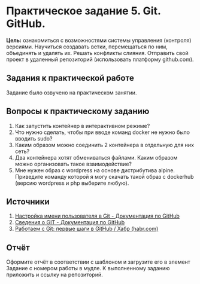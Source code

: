 # Практическое задание 5. Git. GitHub.

**Цель:** ознакомиться с возможностями системы управления (контроля) версиями. Научиться создавать ветки, перемещаться по ним, объединять и удалять их. Решать конфликты слияния. Отправить свой проект в удаленный репозиторий (использовать платформу github.com).

## Задания к практической работе

Задание было озвучено на практическом занятии.

## Вопросы к практическому заданию

1. Как запустить контейнер в интерактивном режиме?
2. Что нужно сделать, чтобы при вводе команд docker не нужно было вводить sudo?
3. Каким образом можно соединить 2 контейнера в отдельную для них сеть?
4. Два контейнера хотят обмениваться файлами. Каким образом можно организовать такое взаимодействие?
5. Мне нужен образ с wordpress на основе дистрибутива alpine. Приведите команду которой я могу скачать такой образ с dockerhub (версию wordpress и php выберите любую).

## Источники

1. [Настройка имени пользователя в Git - Документация по GitHub](https://docs.github.com/ru/get-started/getting-started-with-git/setting-your-username-in-git)
2. [Сведения о GIT - Документация по GitHub](https://docs.github.com/ru/get-started/using-git/about-git)
3. [Работаем с Git: первые шаги в GitHub / Хабр (habr.com)](https://habr.com/ru/company/yandex_praktikum/blog/700708/)

## Отчёт

Оформите отчёт в соответствии с шаблоном и загрузите его в элемент Задание с номером работы в мудле. К выполненному заданию приложить и ссылку на репозиторий.
